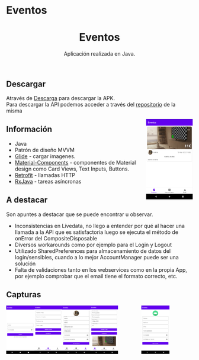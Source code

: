 # Eventos
<h1 align="center">Eventos</h1>

<p align="center">
Aplicación realizada en Java.
</p>
</br>

## Descargar

Através de [Descarga](https://github.com/guidogonzalez/Eventos/tree/master/descarga) para descargar la APK.
<br>
Para descargar la API podemos acceder a través del [repositorio](https://github.com/guidogonzalez/ConectaFutbol/tree/main/descarga) de la misma

<img src="/imagenes/eventos.png" align="right" width="25%"/>

## Información

- Java
- Patrón de diseño MVVM
- [Glide](https://github.com/bumptech/glide) - cargar imagenes.
- [Material-Components](https://github.com/material-components/material-components-android) - componentes de Material design como Card Views, Text Inputs, Buttons.
- [Retrofit](https://square.github.io/retrofit/) - llamadas HTTP
- [RxJava](https://github.com/ReactiveX/RxAndroid) - tareas asíncronas

## A destacar

Son apuntes a destacar que se puede encontrar u observar.
<br>
- Inconsistencias en Livedata, no llego a entender por qué al hacer una llamada a la API que es satisfactoria luego se ejecuta el método de onError del CompositeDisposable
- Diversos workarounds como por ejemplo para el Login y Logout
- Utilizado SharedPreferences para almacenamiento de datos del login/sensibles, cuando a lo mejor AccountManager puede ser una solución 
- Falta de validaciones tanto en los webservices como en la propia App, por ejemplo comprobar que el email tiene el formato correcto, etc.

## Capturas

<p align="center">
<img src="/imagenes/login.png" align="left" width="15%"/>
<img src="/imagenes/registro.png" align="center" width="15%"/>
<img src="/imagenes/nuevoevento.png" align="left" width="15%"/>
<img src="/imagenes/perfil.png" align="left" width="15%"/>
<img src="/imagenes/editarevento.png" align="left" width="15%"/>
</p>

